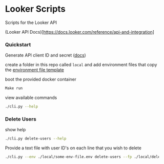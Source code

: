# Looker Scripts

Scripts for the Looker API

(Looker API Docs)[https://docs.looker.com/reference/api-and-integration]

### Quickstart

Generate API client ID and secret ([docs](https://docs.looker.com/reference/api-and-integration/api-auth))

create a folder in this repo called `local` and add environment files that copy the [environment file template](./sample.env.template)

boot the provided docker container
```sh
Make run
```

view available commands
```sh
./cli.py --help
```

### Delete Users

show help

```sh
./cli.py delete-users --help
```

Provide a text file with user ID's on each line that you wish to delete


```sh
./cli.py --env ./local/some-env-file.env delete-users --fp ./local/delete-users-file.txt
```
